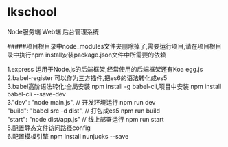 # lkschool
Node服务端   Web端  后台管理系统


#####项目根目录中node_modules文件夹删除掉了,需要运行项目,请在项目根目录中执行npm install安装package.json文件中所需要的依赖

1.express 运用于Node.js的后端框架,经常使用的后端框架还有Koa egg.js<br>
2.babel-register 可以作为三方插件,把es6的语法转化成es5<br>
3.babel高阶语法转化:全局安装 npm install -g babel-cli,项目中安装 npm install babel-cli --save-dev<br>
3."dev": "node main.js", // 开发环境运行 npm run dev<br>
  "build": "babel src -d dist", // 打包成es5 npm run build<br>
  "start": "node dist/app.js" // 线上部署运行 npm run start<br>
5.配置静态文件访问路径config<br>
6.配置模板引擎 npm install nunjucks --save<br>
